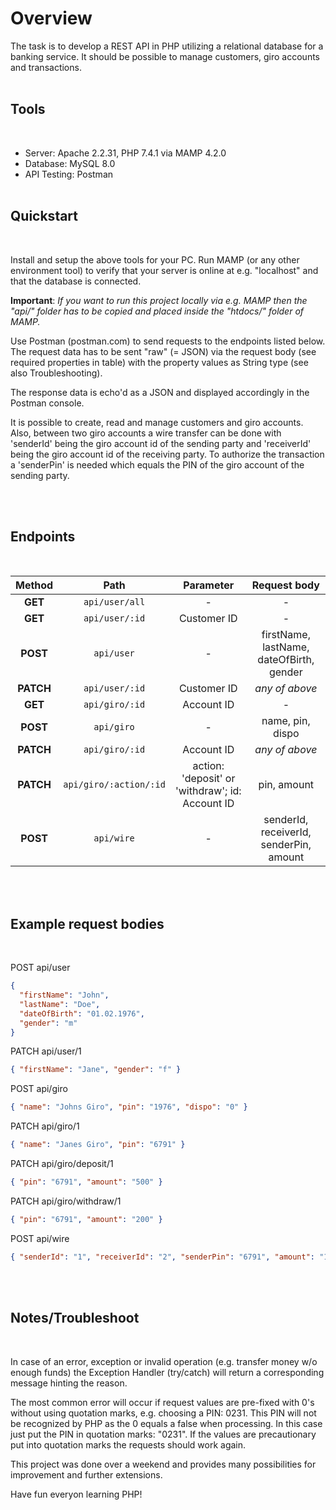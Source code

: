 # Overview

The task is to develop a REST API in PHP utilizing a relational database for a banking service. It should be possible to manage customers, giro accounts and transactions.
<br><br>

## Tools

<br>

- Server: Apache 2.2.31, PHP 7.4.1 via MAMP 4.2.0
- Database: MySQL 8.0
- API Testing: Postman
  <br><br>

## Quickstart

<br>

Install and setup the above tools for your PC. Run MAMP (or any other environment tool) to verify that your server is online at e.g. "localhost" and that the database is connected.

**Important**: _If you want to run this project locally via e.g. MAMP then the "api/" folder has to be copied and placed inside the "htdocs/" folder of MAMP._

Use Postman (postman.com) to send requests to the endpoints listed below. The request data has to be sent "raw" (= JSON) via the request body (see required properties in table) with the property values as String type (see also Troubleshooting).

The response data is echo'd as a JSON and displayed accordingly in the Postman console.

It is possible to create, read and manage customers and giro accounts.
Also, between two giro accounts a wire transfer can be done with 'senderId' being the giro account id of the sending party and 'receiverId' being the giro account id of the receiving party. To authorize the transaction a 'senderPin' is needed which equals the PIN of the giro account of the sending party.

<br><br>

## Endpoints

<br>

|  Method   |          Path          |                    Parameter                    |               Request body               |
| :-------: | :--------------------: | :---------------------------------------------: | :--------------------------------------: |
|  **GET**  |     `api/user/all`     |                        -                        |                    -                     |
|  **GET**  |     `api/user/:id`     |                   Customer ID                   |                    -                     |
| **POST**  |       `api/user`       |                        -                        | firstName, lastName, dateOfBirth, gender |
| **PATCH** |     `api/user/:id`     |                   Customer ID                   |              _any of above_              |
|  **GET**  |     `api/giro/:id`     |                   Account ID                    |                    -                     |
| **POST**  |       `api/giro`       |                        -                        |             name, pin, dispo             |
| **PATCH** |     `api/giro/:id`     |                   Account ID                    |              _any of above_              |
| **PATCH** | `api/giro/:action/:id` | action: 'deposit' or 'withdraw'; id: Account ID |               pin, amount                |
| **POST**  |       `api/wire`       |                        -                        | senderId, receiverId, senderPin, amount  |

<br><br>

## Example request bodies

<br>

POST api/user

```json
{
  "firstName": "John",
  "lastName": "Doe",
  "dateOfBirth": "01.02.1976",
  "gender": "m"
}
```

PATCH api/user/1

```json
{ "firstName": "Jane", "gender": "f" }
```

POST api/giro

```json
{ "name": "Johns Giro", "pin": "1976", "dispo": "0" }
```

PATCH api/giro/1

```json
{ "name": "Janes Giro", "pin": "6791" }
```

PATCH api/giro/deposit/1

```json
{ "pin": "6791", "amount": "500" }
```

PATCH api/giro/withdraw/1

```json
{ "pin": "6791", "amount": "200" }
```

POST api/wire

```json
{ "senderId": "1", "receiverId": "2", "senderPin": "6791", "amount": "150" }
```

<br><br>

## Notes/Troubleshoot

<br>

In case of an error, exception or invalid operation (e.g. transfer money w/o enough funds) the Exception Handler (try/catch) will return a corresponding message hinting the reason.

The most common error will occur if request values are pre-fixed with 0's without using quotation marks, e.g. choosing a PIN: 0231. This PIN will not be recognized by PHP as the 0 equals a false when processing. In this case just put the PIN in quotation marks: "0231". If the values are precautionary put into quotation marks the requests should work again.

This project was done over a weekend and provides many possibilities for improvement and further extensions.

Have fun everyon learning PHP!
